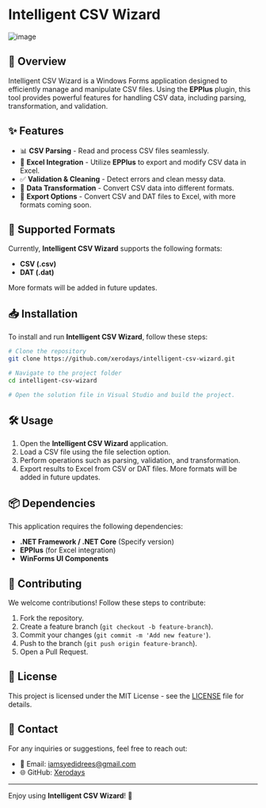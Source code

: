 # Intelligent CSV Wizard
![image](https://github.com/user-attachments/assets/27131d16-6075-4e68-a82f-f73add38b44f)

## 🚀 Overview
Intelligent CSV Wizard is a Windows Forms application designed to efficiently manage and manipulate CSV files. Using the **EPPlus** plugin, this tool provides powerful features for handling CSV data, including parsing, transformation, and validation.

## ✨ Features
- 📊 **CSV Parsing** - Read and process CSV files seamlessly.
- 📑 **Excel Integration** - Utilize **EPPlus** to export and modify CSV data in Excel.
- ✅ **Validation & Cleaning** - Detect errors and clean messy data.
- 🔄 **Data Transformation** - Convert CSV data into different formats.
- 📁 **Export Options** - Convert CSV and DAT files to Excel, with more formats coming soon.

## 📂 Supported Formats
Currently, **Intelligent CSV Wizard** supports the following formats:
- **CSV (.csv)**
- **DAT (.dat)**

More formats will be added in future updates.

## 📥 Installation
To install and run **Intelligent CSV Wizard**, follow these steps:

```bash
# Clone the repository
git clone https://github.com/xerodays/intelligent-csv-wizard.git

# Navigate to the project folder
cd intelligent-csv-wizard

# Open the solution file in Visual Studio and build the project.
```

## 🛠️ Usage
1. Open the **Intelligent CSV Wizard** application.
2. Load a CSV file using the file selection option.
3. Perform operations such as parsing, validation, and transformation.
4. Export results to Excel from CSV or DAT files. More formats will be added in future updates.

## 📦 Dependencies
This application requires the following dependencies:
- **.NET Framework / .NET Core** (Specify version)
- **EPPlus** (for Excel integration)
- **WinForms UI Components**

## 🤝 Contributing
We welcome contributions! Follow these steps to contribute:
1. Fork the repository.
2. Create a feature branch (`git checkout -b feature-branch`).
3. Commit your changes (`git commit -m 'Add new feature'`).
4. Push to the branch (`git push origin feature-branch`).
5. Open a Pull Request.

## 📝 License
This project is licensed under the MIT License - see the [LICENSE](LICENSE) file for details.

## 📧 Contact
For any inquiries or suggestions, feel free to reach out:
- 📩 Email: iamsyedidrees@gmail.com
- 🌐 GitHub: [Xerodays](https://github.com/xerodays)

---

Enjoy using **Intelligent CSV Wizard**! 🚀

